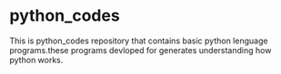 # python_codes
This is python_codes repository that contains basic python lenguage programs.these programs devloped for generates understanding how python works.   
